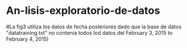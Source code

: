 # An-lisis-exploratorio-de-datos
#La fig3 utiliza los datos de fecha posteriores dado que la base de datos "datatraining.txt" no contenia todos lod datos del  February 3, 2015 to February 4, 2015)
